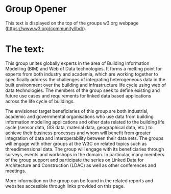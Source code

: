 # Group Opener

This text is displayed on the top of the groups w3.org webpage (https://www.w3.org/community/lbd/).

# The text:

This group unites globally experts in the area of Building Information Modelling (BIM) and Web of Data technologies. It forms a melting point for experts from both industry and academia, which are working together to specifically address the challenges of integrating heterogeneous data in the built environment over the building and infrastructure life cycle using web of data technologies. The members of the group seek to define existing and future use cases and requirements for linked data based applications across the life cycle of buildings.

The envisioned target beneficiaries of this group are both industrial, academic and governmental organisations who use data from building information modelling applications and other data related to the building life cycle (sensor data, GIS data, material data, geographical data, etc.) to achieve their business processes and whom will benefit from greater integration of data and interoperability between their data sets. The groups will engage with other groups at the W3C on related topics such as threedimensional data. The group will engage with its beneficiaries through surveys, events and workshops in the domain. In particular, many members of the group support and participate the series on Linked Data for Architecture and Construction (LDAC) as well as other conferences and meetings.

More information on the group can be found in the related reports and websites accessible through links provided on this page.
